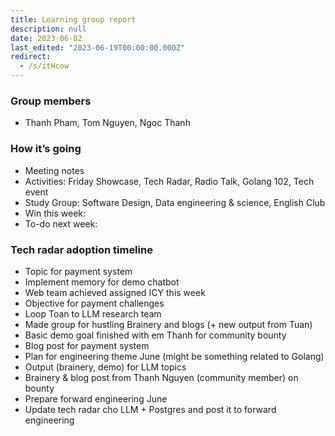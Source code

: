 ```yaml
---
title: Learning group report
description: null
date: 2023-06-02
last_edited: "2023-06-19T00:00:00.000Z"
redirect:
  - /s/itHcow
---
```


### Group members

- Thanh Pham, Tom Nguyen, Ngoc Thanh

### How it’s going

- Meeting notes
- Activities: Friday Showcase, Tech Radar, Radio Talk, Golang 102, Tech event
- Study Group: Software Design, Data engineering & science, English Club
- Win this week:
- To-do next week:

### Tech radar adoption timeline

- Topic for payment system
- Implement memory for demo chatbot
- Web team achieved assigned ICY this week
- Objective for payment challenges
- Loop Toan to LLM research team
- Made group for hustling Brainery and blogs (+ new output from Tuan)
- Basic demo goal finished with em Thanh for community bounty
- Blog post for payment system
- Plan for engineering theme June (might be something related to Golang)
- Output (brainery, demo) for LLM topics
- Brainery & blog post from Thanh Nguyen (community member) on bounty
- Prepare forward engineering June
- Update tech radar cho LLM + Postgres and post it to forward engineering
